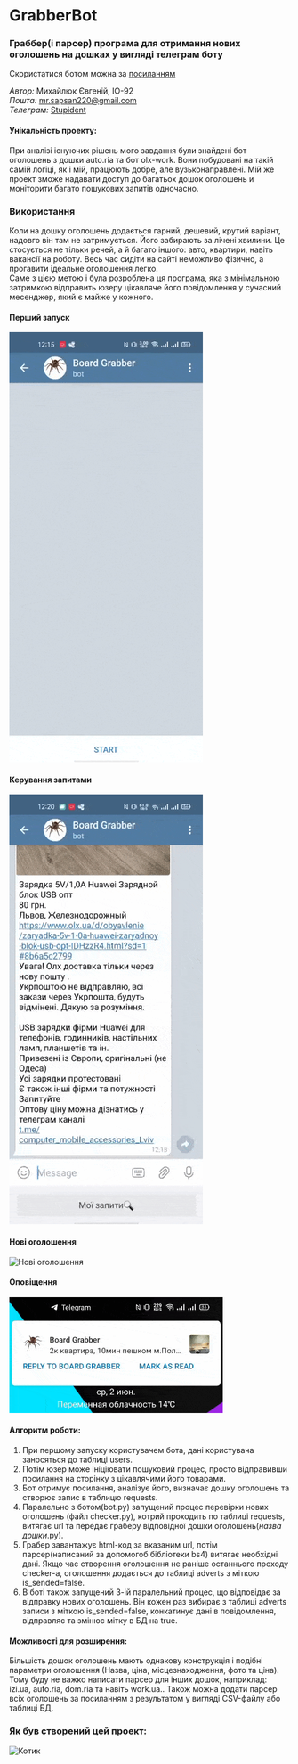 # GrabberBot
### Граббер(і парсер) програма для отримання нових оголошень на дошках у вигляді телеграм боту
Скористатися ботом можна за [посиланням](https://t.me/board_grabber_bot)


_Автор:_ Михайлюк Євгеній, ІО-92<br>
_Пошта:_ mr.sapsan220@gmail.com<br>
_Телеграм:_ [Stupident](https://t.me/stupident)


#### Унікальність проекту:
При аналізі існуючих рішень мого завдання були знайдені бот оголошень з дошки auto.ria та бот olx-work. Вони побудовані на такій самій логіці, як і мій, працюють добре, але вузьконаправлені. Мій же проект зможе надавати доступ до багатьох дошок оголошень и моніторити багато пошукових запитів одночасно.


### Використання
Коли на дошку оголошень додається гарний, дешевий, крутий варіант, надовго він там не затримується. Його забирають за лічені хвилини. Це стосується не тільки речей, а й багато іншого: авто, квартири, навіть вакансії на роботу. Весь час сидіти на сайті неможливо фізично, а прогавити ідеальне оголошення легко.<br>
Саме з цією метою і була розроблена ця програма, яка з мінімальною затримкою відправить юзеру цікавляче його повідомлення у сучасний месенджер, який є майже у кожного.


#### Перший запуск <br>
![Перший запуск](https://github.com/Stupident/GrabberBot/blob/main/doc/start.gif)
#### Керування запитами <br>
![Керування запитами](https://github.com/Stupident/GrabberBot/blob/main/doc/delete.gif)
#### Нові оголошення <br>
![Нові оголошення](https://github.com/Stupident/GrabberBot/blob/main/doc/new_adv.gif)
#### Оповіщення  <br>
![Оповіщення](https://github.com/Stupident/GrabberBot/blob/main/doc/notification.gif)


#### Алгоритм роботи:
1) При першому запуску користувачем бота, дані користувача заносяться до таблиці users. 
2) Потім юзер може ініціювати пошуковий процес, просто відправивши посилання на сторінку з цікавлячими його товарами. 
3) Бот отримує посилання, аналізує його, визначає дошку оголошень та створює запис в таблицю requests.
4) Паралельно з ботом(bot.py) запущений процес перевірки нових оголошень (файл checker.py), котрий проходить по таблиці requests, витягає url та передає граберу відповідної дошки оголошень(*назва дошки*.py). 
5) Грабер завантажує html-код за вказаним url, потім парсер(написаний за допомогоб бібліотеки bs4) витягає необхідні дані. Якщо час створення оголошення не раніше останнього проходу checker-а, оголошення додається до таблиці adverts з міткою is_sended=false.
7) В боті також запущений 3-ій паралельний процес, що відповідає за відправку нових оголошень. Він кожен раз вибирає з таблиці adverts записи з міткою is_sended=false, конкатинує дані в повідомлення, відправляє та змінює мітку в БД на true.


#### Можливості для розширення:
Більшість дошок оголошень мають однакову конструкція і подібні параметри оголошення (Назва, ціна, місцезнаходження, фото та ціна). Тому буду не важко написати парсер для інших дошок, наприклад: izi.ua, auto.ria, dom.ria та навіть work.ua..
Також можна додати парсер всіх оголошень за посиланням з результатом у вигляді CSV-файлу або таблиці БД.


### Як був створений цей проект:
![Котик](https://i.gifer.com/2uG5.gif)
